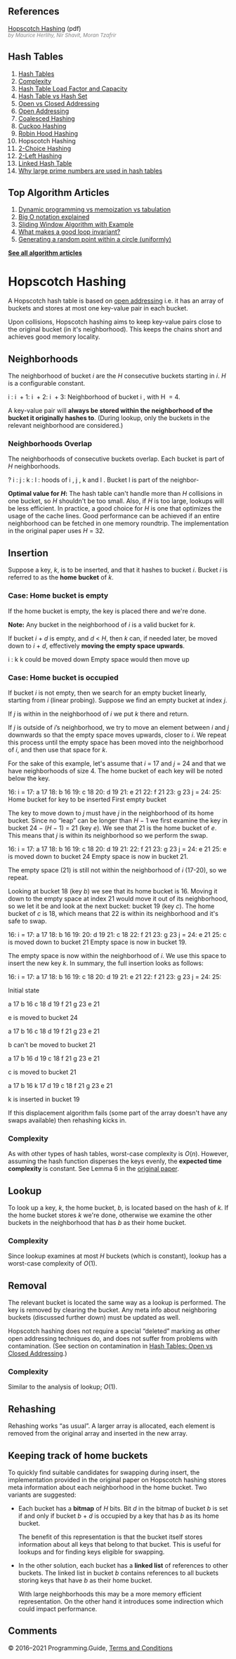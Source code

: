 



## References

[Hopscotch Hashing](http://mcg.cs.tau.ac.il/papers/disc2008-hopscotch.pdf) (pdf)  
<span style="color: grey; font-style: italic; font-size: smaller">by Maurice Herlihy, Nir Shavit, Moran Tzafrir</span>

## Hash Tables

1.  [Hash Tables](hash-tables.html)
2.  [Complexity](hash-tables-complexity.html)
3.  [Hash Table Load Factor and Capacity](hash-table-load-factor-and-capacity.html)
4.  [Hash Table vs Hash Set](hash-table-vs-hash-set.html)
5.  [Open vs Closed Addressing](hash-tables-open-vs-closed-addressing.html)
6.  [Open Addressing](hash-tables-open-addressing.html)
7.  [Coalesced Hashing](coalesced-hashing.html)
8.  [Cuckoo Hashing](cuckoo-hashing.html)
9.  [Robin Hood Hashing](robin-hood-hashing.html)
10. Hopscotch Hashing
11. [2-Choice Hashing](2-choice-hashing.html)
12. [2-Left Hashing](2-left-hashing.html)
13. [Linked Hash Table](linked-hash-table.html)
14. [Why large prime numbers are used in hash tables](prime-numbers-in-hash-tables.html)



## Top Algorithm Articles

1.  [Dynamic programming vs memoization vs tabulation](dynamic-programming-vs-memoization-vs-tabulation.html)
2.  [Big O notation explained](big-o-notation-explained.html)
3.  [Sliding Window Algorithm with Example](sliding-window-example.html)
4.  [What makes a good loop invariant?](what-makes-a-good-loop-invariant.html)
5.  [Generating a random point within a circle (uniformly)](random-point-within-circle.html)

[**See all algorithm articles**](algorithms.html)

# Hopscotch Hashing

A Hopscotch hash table is based on [open addressing](hash-tables-open-addressing.html) i.e. it has an array of buckets and stores at most one key-value pair in each bucket.

Upon collisions, Hopscotch hashing aims to keep key-value pairs close to the original bucket (in it's neighborhood). This keeps the chains short and achieves good memory locality.

## Neighborhoods

The neighborhood of bucket _i_ are the _H_ consecutive buckets starting in _i_. _H_ is a configurable constant.

i : i  + 1: i  + 2: i  + 3: Neighborhood of bucket i , with H  = 4.

A key-value pair will **always be stored within the neighborhood of the bucket it originally hashes to**. (During lookup, only the buckets in the relevant neighborhood are considered.)

### Neighborhoods Overlap

The neighborhoods of consecutive buckets overlap. Each bucket is part of _H_ neighborhoods.

? i : j : k : l : hoods of i , j , k and l . Bucket l is part of the neighbor-

**Optimal value for _H_:** The hash table can't handle more than _H_ collisions in one bucket, so _H_ shouldn't be too small. Also, if _H_ is too large, lookups will be less efficient. In practice, a good choice for _H_ is one that optimizes the usage of the cache lines. Good performance can be achieved if an entire neighborhood can be fetched in one memory roundtrip. The implementation in the original paper uses <span class="no-wrap">*H* = 32</span>.

## Insertion

Suppose a key, _k_, is to be inserted, and that it hashes to bucket _i_. Bucket _i_ is referred to as the **home bucket** of _k_.

### Case: Home bucket is empty

If the home bucket is empty, the key is placed there and we're done.

**Note:** Any bucket in the neighborhood of _i_ is a valid bucket for _k_.

If bucket <span class="no-wrap">*i* + *d*</span> is empty, and <span class="no-wrap">*d* &lt; *H*</span>, then _k_ can, if needed later, be moved down to <span class="no-wrap">*i* + *d*</span>, effectively **moving the empty space upwards**.

i : k k could be moved down Empty space would then move up

### Case: Home bucket is occupied

If bucket _i_ is not empty, then we search for an empty bucket linearly, starting from _i_ (linear probing). Suppose we find an empty bucket at index *j*.

If _j_ is within in the neighborhood of _i_ we put _k_ there and return.

If _j_ is outside of _i_’s neighborhood, we try to move an element between _i_ and _j_ downwards so that the empty space moves upwards, closer to _i_. We repeat this process until the empty space has been moved into the neighborhood of _i_, and then use that space for *k*.

For the sake of this example, let's assume that <span class="no-wrap">*i* = 17</span> and <span class="no-wrap">*j* = 24</span> and that we have neighborhoods of size 4. The home bucket of each key will be noted below the key.

16: i = 17: a 17 18: b 16 19: c 18 20: d 19 21: e 21 22: f 21 23: g 23 j = 24: 25: Home bucket for key to be inserted First empty bucket

The key to move down to _j_ must have _j_ in the neighborhood of its home bucket. Since no “leap” can be longer than <span class="no-wrap">*H* − 1</span> we first examine the key in bucket <span class="no-wrap">24 − (*H* − 1) = 21</span> (key _e_). We see that 21 is the home bucket of _e_. This means that _j_ is within its neighborhood so we perform the swap.

16: i = 17: a 17 18: b 16 19: c 18 20: d 19 21: 22: f 21 23: g 23 j = 24: e 21 25: e is moved down to bucket 24 Empty space is now in bucket 21.

The empty space (21) is still not within the neighborhood of _i_ (17-20), so we repeat.

Looking at bucket 18 (key _b_) we see that its home bucket is 16. Moving it down to the empty space at index 21 would move it out of its neighborhood, so we let it be and look at the next bucket: bucket 19 (key _c_). The home bucket of _c_ is 18, which means that 22 is within its neighborhood and it's safe to swap.

16: i = 17: a 17 18: b 16 19: 20: d 19 21: c 18 22: f 21 23: g 23 j = 24: e 21 25: c is moved down to bucket 21 Empty space is now in bucket 19.

The empty space is now within the neighborhood of _i_. We use this space to insert the new key _k_. In summary, the full insertion looks as follows:

16: i = 17: a 17 18: b 16 19: c 18 20: d 19 21: e 21 22: f 21 23: g 23 j = 24: 25:

Initial state

a 17 b 16 c 18 d 19 f 21 g 23 e 21

<span class="variable">e</span> is moved to bucket 24

a 17 b 16 c 18 d 19 f 21 g 23 e 21

<span class="variable">b</span> can't be moved to bucket 21

a 17 b 16 d 19 c 18 f 21 g 23 e 21

<span class="variable">c</span> is moved to bucket 21

a 17 b 16 k 17 d 19 c 18 f 21 g 23 e 21

<span class="variable">k</span> is inserted in bucket 19

If this displacement algorithm fails (some part of the array doesn't have any swaps available) then rehashing kicks in.

### Complexity

As with other types of hash tables, worst-case complexity is _O_(_n_). However, assuming the hash function disperses the keys evenly, the **expected time complexity** is constant. See Lemma 6 in the [original paper](http://mcg.cs.tau.ac.il/papers/disc2008-hopscotch.pdf).

## Lookup

To look up a key, _k_, the home bucket, _b_, is located based on the hash of _k_. If the home bucket stores _k_ we're done, otherwise we examine the other buckets in the neighborhood that has _b_ as their home bucket.

### Complexity

Since lookup examines at most _H_ buckets (which is constant), lookup has a worst-case complexity of _O_(1).

## Removal

The relevant bucket is located the same way as a lookup is performed. The key is removed by clearing the bucket. Any meta info about neighboring buckets (discussed further down) must be updated as well.

Hopscotch hashing does not require a special “deleted” marking as other open addressing techniques do, and does not suffer from problems with contamination. (See section on contamination in [Hash Tables: Open vs Closed Addressing](hash-tables-open-vs-closed-addressing.html).)

### Complexity

Similar to the analysis of lookup; _O_(1).

## Rehashing

Rehashing works “as usual”. A larger array is allocated, each element is removed from the original array and inserted in the new array.

## Keeping track of home buckets

To quickly find suitable candidates for swapping during insert, the implementation provided in the original paper on Hopscotch hashing stores meta information about each neighborhood in the home bucket. Two variants are suggested:

- Each bucket has a **bitmap** of _H_ bits. Bit _d_ in the bitmap of bucket _b_ is set if and only if bucket <span class="no-wrap">*b* + *d*</span> is occupied by a key that has _b_ as its home bucket.

  The benefit of this representation is that the bucket itself stores information about all keys that belong to that bucket. This is useful for lookups and for finding keys eligible for swapping.

- In the other solution, each bucket has a **linked list** of references to other buckets. The linked list in bucket _b_ contains references to all buckets storing keys that have _b_ as their home bucket.

  With large neighborhoods this may be a more memory efficient representation. On the other hand it introduces some indirection which could impact performance.

## Comments



© 2016–2021 Programming.Guide, [Terms and Conditions](terms-and-conditions.html)
